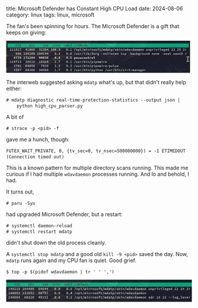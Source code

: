 title: Microsoft Defender has Constant High CPU Load
date: 2024-08-06
category: linux
tags: linux, microsoft

The fan's been spinning for hours. The Microsoft Defender is a gift that keeps on giving:

<img
  class="centered"
  src="ksnip_20240806-084305.png"
  alt="Microsoft Defender constantly high CPU"
/>

The interweb suggested asking `mdatp` what's up, but that didn't really help either:

```text
# mdatp diagnostic real-time-protection-statistics --output json |
    python high_cpu_parser.py
```

A bit of
```
# strace -p <pid> -f
```

gave me a hunch, though:

```
FUTEX_WAIT_PRIVATE, 0, {tv_sec=0, tv_nsec=500000000}) = -1 ETIMEDOUT (Connection timed out)
```

This is a known pattern for multiple directory scans running. This
made me curious if I had multiple `wdavdaemon` processes running. And
lo and behold, I had.

It turns out,
```
# paru -Syu
```

had upgraded Microsoft Defender, but a restart:
```
# systemctl daemon-reload
# systemctl restart mdatp
```

didn't shut down the old process cleanly.

A `systemctl stop mdatp` and a good old `kill -9 <pid>` saved the
day. Now, `mdatp` runs again and my CPU fan is quiet. Good grief.

```text
$ top -p $(pidof wdavdaemon | tr ' ' ',')
```

<img
   class="centered"
   src="ksnip_20240806-084259.png"
   alt="alt img text"
/>



